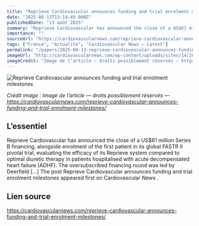 ```yaml
---
title: "Reprieve Cardiovascular announces funding and trial enrolment milestones"
date: "2025-08-13T13:14:49.000Z"
publishedDate: "13 août 2025"
summary: "Reprieve Cardiovascular has announced the close of a US$61 million Series B financing, alongside enrolment of the first patient in its global FASTR II pivotal trial, evaluating the efficacy of its Reprieve system compared to optimal diuretic therapy in patients hospitalised with acute decompensated heart failure (ADHF). The oversubscribed financing round was led by Deerfield [&#8230;] The post Reprieve Cardiovascular announces funding and trial enrolment milestones appeared first on Cardiovascular News ."
importance: ""
sourceUrl: "https://cardiovascularnews.com/reprieve-cardiovascular-announces-funding-and-trial-enrolment-milestones/"
tags: ["France", "Actualité", "Cardiovascular News — Latest"]
permalink: "/papers/2025-08-13-reprieve-cardiovascular-announces-funding-and-trial-enrolment-milestones"
imageUrl: "http://cardiovascularnews.com/wp-content/uploads/sites/14/2024/02/EK2A5505-3.jpg"
imageCredit: "Image de l’article — droits possiblement réservés — https://cardiovascularnews.com/reprieve-cardiovascular-announces-funding-and-trial-enrolment-milestones/"
---
```


![Reprieve Cardiovascular announces funding and trial enrolment milestones](http://cardiovascularnews.com/wp-content/uploads/sites/14/2024/02/EK2A5505-3.jpg)

*Crédit image : Image de l’article — droits possiblement réservés — https://cardiovascularnews.com/reprieve-cardiovascular-announces-funding-and-trial-enrolment-milestones/*

## L’essentiel

Reprieve Cardiovascular has announced the close of a US$61 million Series B financing, alongside enrolment of the first patient in its global FASTR II pivotal trial, evaluating the efficacy of its Reprieve system compared to optimal diuretic therapy in patients hospitalised with acute decompensated heart failure (ADHF). The oversubscribed financing round was led by Deerfield [&#8230;] The post Reprieve Cardiovascular announces funding and trial enrolment milestones appeared first on Cardiovascular News .

## Lien source

https://cardiovascularnews.com/reprieve-cardiovascular-announces-funding-and-trial-enrolment-milestones/
